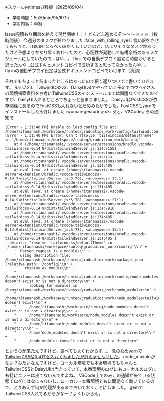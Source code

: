 ※スクール内timesの移植（2025/09/04）  
  
- 学習時間：5h30min/9h/671h
- 学習内容：卒制

issue見積もり面談を終えて開発開始！！！どんどん進めるぞ～～～ :fire:  :fire:  :fire: 
（数時間後）
今週分のタスクが終わりました :face_with_rolling_eyes: 
言い訳をさせてもらうと、issueをなるべく細かくしていたのと、詰まりそうなタスクがあったけど予想よりかなり早く終わったのと、心配性が発動して結構余裕のあるスケジュールにしていたので…はい…。
fly.ioでの自動デプロイ設定に時間かかると思ったんや…公式ドキュメントコピペで成功すると思ってなかったんや…。
fly.ioの自動デプロイ設定は公式ドキュメントコピペでいけます（真顔）
  
それでもちょっと詰まったところはあったので振り返りついでに書いていきます。
Rails7.2.1、TailwindCSSv3、DaisyUIv4でやっていく予定でコウヘイさんの環境構築資料を参考にTailwindCSSのインストールまでは問題なくできたのですが、DaisyUI入れるところでちょっと詰まりました。
DaisyUIはPostCSSが依存関係にあるのでPostCSSも入れないとだめみたいでした。PostCSSもyarnでインストールしたら行けました :woman-gesturing-ok: 
あと、VSCodeからの通知で
```
[Error - 1:31:40 PM] Unable to load config file at: /home/ritananashi/workspace/runteq/graduation_work/config/tailwind.config.js
[Error - 1:31:40 PM] Error: Can't resolve 'tailwindcss/defaultTheme' in '/home/ritananashi/workspace/runteq/graduation_work/config'
    at d (/home/ritananashi/.vscode-server/extensions/bradlc.vscode-tailwindcss-0.14.9/dist/tailwindServer.js:130:7155)
    at /home/ritananashi/.vscode-server/extensions/bradlc.vscode-tailwindcss-0.14.9/dist/tailwindServer.js:131:713
    at /home/ritananashi/.vscode-server/extensions/bradlc.vscode-tailwindcss-0.14.9/dist/tailwindServer.js:134:405
    at eval (eval at create (/home/ritananashi/.vscode-server/extensions/bradlc.vscode-tailwindcss-0.14.9/dist/tailwindServer.js:5:78), <anonymous>:15:1)
    at /home/ritananashi/.vscode-server/extensions/bradlc.vscode-tailwindcss-0.14.9/dist/tailwindServer.js:134:405
    at eval (eval at create (/home/ritananashi/.vscode-server/extensions/bradlc.vscode-tailwindcss-0.14.9/dist/tailwindServer.js:5:78), <anonymous>:27:1)
    at /home/ritananashi/.vscode-server/extensions/bradlc.vscode-tailwindcss-0.14.9/dist/tailwindServer.js:134:7916
    at /home/ritananashi/.vscode-server/extensions/bradlc.vscode-tailwindcss-0.14.9/dist/tailwindServer.js:134:405
    at eval (eval at create (/home/ritananashi/.vscode-server/extensions/bradlc.vscode-tailwindcss-0.14.9/dist/tailwindServer.js:5:78), <anonymous>:15:1)
    at /home/ritananashi/.vscode-server/extensions/bradlc.vscode-tailwindcss-0.14.9/dist/tailwindServer.js:134:405 {
  details: "resolve 'tailwindcss/defaultTheme' in '/home/ritananashi/workspace/runteq/graduation_work/config'\\n" +
    '  Parsed request is a module\\n' +
    '  using description file: /home/ritananashi/workspace/runteq/graduation_work/package.json (relative path: ./config)\\n' +
    '    resolve as module\\n' +
    "      /home/ritananashi/workspace/runteq/graduation_work/config/node_modules doesn't exist or is not a directory\\n" +
    '      looking for modules in /home/ritananashi/workspace/runteq/graduation_work/node_modules\\n' +
    "        /home/ritananashi/workspace/runteq/graduation_work/node_modules/tailwindcss doesn't exist\\n" +
    "      /home/ritananashi/workspace/runteq/node_modules doesn't exist or is not a directory\\n" +
    "      /home/ritananashi/workspace/node_modules doesn't exist or is not a directory\\n" +
    "      /home/ritananashi/node_modules doesn't exist or is not a directory\\n" +
    "      /home/node_modules doesn't exist or is not a directory\\n" +
    "      /node_modules doesn't exist or is not a directory"
```
というのが来たんですけど、調べてもよくわからず…。
念のためyarnでTailwindCSS@3.4.17を入れてみましたが消えませんでした。
node_moduleがない？みたいなんですけど、ローカル環境でも本番環境でもちゃんとTailwindCSSとDaisyUIは当たっていて、本番環境のログにもローカルのログにも特にエラーは出てないんですよね。
VSCode上でのみこの通知が来ている状態でログにはなにもないし、ローカル・本番環境ともに問題なく動いているので、とりあえず何か問題が出るまでおいておくことにしました。
gemでTailwindCSS入れてるからかなー？よくわからん。
